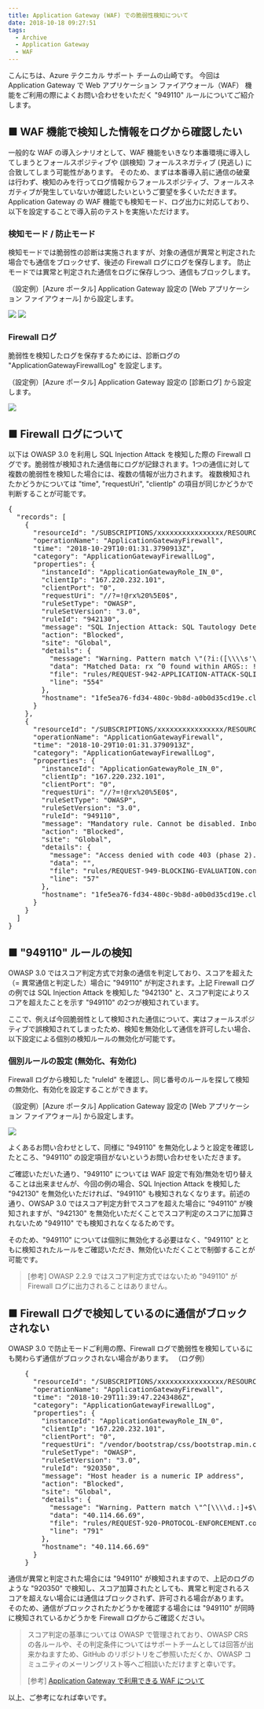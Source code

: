 ```yaml
---
title: Application Gateway (WAF) での脆弱性検知について
date: 2018-10-18 09:27:51
tags:
  - Archive
  - Application Gateway
  - WAF
---
```


こんにちは、Azure テクニカル サポート チームの山崎です。
今回は Application Gateway で Web アプリケーション ファイアウォール（WAF） 機能をご利用の際によくお問い合わせをいただく "949110" ルールについてご紹介します。

## ■ WAF 機能で検知した情報をログから確認したい
一般的な WAF の導入シナリオとして、WAF 機能をいきなり本番環境に導入してしまうとフォールスポジティブや (誤検知) フォールスネガティブ (見逃し) に合致してしまう可能性があります。
そのため、まずは本番導入前に通信の破棄は行わず、検知のみを行ってログ情報からフォールスポジティブ、フォールスネガティブが発生していないか確認したいというご要望を多くいただきます。
Application Gateway の WAF 機能でも検知モード、ログ出力に対応しており、以下を設定することで導入前のテストを実施いただけます。

 
### 検知モード / 防止モード
検知モードでは脆弱性の診断は実施されますが、対象の通信が異常と判定された場合でも通信をブロックせず、後述の Firewall ログにログを保存します。
防止モードでは異常と判定された通信をログに保存しつつ、通信もブロックします。

（設定例）[Azure ポータル] Application Gateway 設定の [Web アプリケーション ファイアウォール] から設定します。

![](./application-gateway-waf-vulnerability-detection/waf_tayamasa_mode.png)
![](./application-gateway-waf-vulnerability-detection/waf_tayamasa_403_error.png)

### Firewall ログ
脆弱性を検知したログを保存するためには、診断ログの "ApplicationGatewayFirewallLog" を設定します。

（設定例）[Azure ポータル] Application Gateway 設定の \[診断ログ\] から設定します。

![](./application-gateway-waf-vulnerability-detection/waf_tayamasa_firewalllog.png)

## ■ Firewall ログについて
以下は OWASP 3.0 を利用し SQL Injection Attack を検知した際の Firewall ログです。脆弱性が検知された通信毎にログが記録されます。1つの通信に対して複数の脆弱性を検知した場合には、複数の情報が出力されます。
複数検知されたかどうかについては "time", "requestUri", "clientIp" の項目が同じかどうかで判断することが可能です。

<pre>
{
  "records": [
    {
      "resourceId": "/SUBSCRIPTIONS/xxxxxxxxxxxxxxxx/RESOURCEGROUPS/APPGW_TEST01/PROVIDERS/MICROSOFT.NETWORK/APPLICATIONGATEWAYS/APPGW02_WAF",
      "operationName": "ApplicationGatewayFirewall",
      "time": "2018-10-29T10:01:31.3790913Z",
      "category": "ApplicationGatewayFirewallLog",
      "properties": {
        "instanceId": "ApplicationGatewayRole_IN_0",
        "clientIp": "167.220.232.101",
        "clientPort": "0",
        "requestUri": "//?=!@rx%20%5E0$",
        "ruleSetType": "OWASP",
        "ruleSetVersion": "3.0",
        "ruleId": "942130",
        "message": "SQL Injection Attack: SQL Tautology Detected.",
        "action": "Blocked",
        "site": "Global",
        "details": {
          "message": "Warning. Pattern match \"(?i:([\\\\s'\\\"`\\\\(\\\\)]*?)([\\\\d\\\\w]++)([\\\\s'\\\"`\\\\(\\\\)]*?)(?:(?:=|<=>|r?like|sounds\\\\s+like|regexp)([\\\\s'\\\"`\\\\(\\\\)]*?)\\\\2|(?:!=|<=|>=|<>|<|>|\\\\^|is\\\\s+not|not\\\\s+like|not\\\\s+regexp)([\\\\s'\\\"`\\\\(\\\\)]*?)(?!\\\\2)([\\\\d\\\\w]+)))\" at ARGS:.",
          "data": "Matched Data: rx ^0 found within ARGS:: !@rx ^0$",
          "file": "rules/REQUEST-942-APPLICATION-ATTACK-SQLI.conf",
          "line": "554"
        },
        "hostname": "1fe5ea76-fd34-480c-9b8d-a0b0d35cd19e.cloudapp.net"
      }
    },
    {
      "resourceId": "/SUBSCRIPTIONS/xxxxxxxxxxxxxxxx/RESOURCEGROUPS/APPGW_TEST01/PROVIDERS/MICROSOFT.NETWORK/APPLICATIONGATEWAYS/APPGW02_WAF",
      "operationName": "ApplicationGatewayFirewall",
      "time": "2018-10-29T10:01:31.3790913Z",
      "category": "ApplicationGatewayFirewallLog",
      "properties": {
        "instanceId": "ApplicationGatewayRole_IN_0",
        "clientIp": "167.220.232.101",
        "clientPort": "0",
        "requestUri": "//?=!@rx%20%5E0$",
        "ruleSetType": "OWASP",
        "ruleSetVersion": "3.0",
        "ruleId": "949110",
        "message": "Mandatory rule. Cannot be disabled. Inbound Anomaly Score Exceeded (Total Score: 5)",
        "action": "Blocked",
        "site": "Global",
        "details": {
          "message": "Access denied with code 403 (phase 2). Operator GE matched 5 at TX:anomaly_score.",
          "data": "",
          "file": "rules/REQUEST-949-BLOCKING-EVALUATION.conf",
          "line": "57"
        },
        "hostname": "1fe5ea76-fd34-480c-9b8d-a0b0d35cd19e.cloudapp.net"
      }
    }
  ]
}
</pre>

## ■ "949110" ルールの検知
OWASP 3.0 ではスコア判定方式で対象の通信を判定しており、スコアを超えた（= 異常通信と判定した）場合に "949110" が判定されます。上記 Firewall ログの例では SQL Injection Attack を検知した "942130" と、スコア判定によりスコアを超えたことを示す "949110" の2つが検知されています。

ここで、例えば今回脆弱性として検知された通信について、実はフォールスポジティブで誤検知されてしまったため、検知を無効化して通信を許可したい場合、以下設定による個別の検知ルールの無効化が可能です。

 
### 個別ルールの設定 (無効化、有効化)
Firewall ログから検知した "ruleId" を確認し、同じ番号のルールを探して検知の無効化、有効化を設定することができます。

（設定例）[Azure ポータル] Application Gateway 設定の [Web アプリケーション ファイアウォール] から設定します。

![](./application-gateway-waf-vulnerability-detection/waf_tayamasa_rulesetes.png)

よくあるお問い合わせとして、同様に "949110" を無効化しようと設定を確認したところ、"949110" の設定項目がないというお問い合わせをいただきます。

ご確認いただいた通り、"949110" については WAF 設定で有効/無効を切り替えることは出来ませんが、今回の例の場合、SQL Injection Attack を検知した "942130" を無効化いただければ、"949110" も検知されなくなります。前述の通り、OWSAP 3.0 ではスコア判定方針でスコアを超えた場合に "949110" が検知されますが、"942130" を無効化いただくことでスコア判定のスコアに加算されないため "949110" でも検知されなくなるためです。

そのため、"949110" については個別に無効化する必要はなく、"949110" とともに検知されたルールをご確認いただき、無効化いただくことで制御することが可能です。

> \[参考\] OWASP 2.2.9 ではスコア判定方式ではないため "949110" が Firewall ログに出力されることはありません。


## ■ Firewall ログで検知しているのに通信がブロックされない
OWASP 3.0 で防止モードご利用の際、Firewall ログで脆弱性を検知しているにも関わらず通信がブロックされない場合があります。
（ログ例）
<pre>
    {
      "resourceId": "/SUBSCRIPTIONS/xxxxxxxxxxxxxxxx/RESOURCEGROUPS/APPGW_TEST01/PROVIDERS/MICROSOFT.NETWORK/APPLICATIONGATEWAYS/APPGW02_WAF",
      "operationName": "ApplicationGatewayFirewall",
      "time": "2018-10-29T11:39:47.2243486Z",
      "category": "ApplicationGatewayFirewallLog",
      "properties": {
        "instanceId": "ApplicationGatewayRole_IN_0",
        "clientIp": "167.220.232.101",
        "clientPort": "0",
        "requestUri": "/vendor/bootstrap/css/bootstrap.min.css.map",
        "ruleSetType": "OWASP",
        "ruleSetVersion": "3.0",
        "ruleId": "920350",
        "message": "Host header is a numeric IP address",
        "action": "Blocked",
        "site": "Global",
        "details": {
          "message": "Warning. Pattern match \"^[\\\\d.:]+$\" at REQUEST_HEADERS:Host.",
          "data": "40.114.66.69",
          "file": "rules/REQUEST-920-PROTOCOL-ENFORCEMENT.conf",
          "line": "791"
        },
        "hostname": "40.114.66.69"
      }
    }
</pre>

通信が異常と判定された場合には "949110" が検知されますので、上記のログのような "920350" で検知し、スコア加算されたとしても、異常と判定されるスコアを超えない場合には通信はブロックされず、許可される場合があります。
そのため、通信がブロックされたかどうかを確認する場合には "949110" が同時に検知されているかどうかを Firewall ログからご確認ください。

> スコア判定の基準については OWASP で管理されており、OWASP CRS の各ルールや、その判定条件についてはサポートチームとしては回答が出来かねますため、GitHub のリポジトリをご参照いただくか、OWASP コミュニティのメーリングリスト等へご相談いただけますと幸いです。
>
> \[参考\] [Application Gateway で利用できる WAF について ](https://jpaztech.github.io/blog/archive/applicationgaetway-waf-01/)

以上、ご参考になれば幸いです。